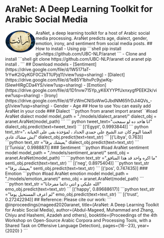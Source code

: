 # AraNet: A Deep Learning Toolkit for Arabic Social Media
<img src="Aranet.png" width="100" align="left"/>  
AraNet, a deep learning toolkit for a host of Arabic social media processing. AraNet predicts age, dialect, gender, emotion, irony, and sentiment from social media posts.
## How to install
 - Using pip
 ```shell
  pip install git+https://github.com/UBC-NLP/aranet
 ```
 - Clone and install
 ```shell
  git clone https://github.com/UBC-NLP/aranet
  cd aranet
  pip install .
```
## Download models
 - [Sentiment](https://drive.google.com/file/d/1W5171aT-1rYwK2iQyKGF0C2kT1UPjq11/view?usp=sharing)
 - [Dialect](https://drive.google.com/file/d/1e85Y1bhvPc9yjwKq-lSIewHIRgCDa4YS/view?usp=sharing)
 - [Emotion](https://drive.google.com/file/d/1D1nvw715Yp_yK6XYYPfUxnxygfPEEK2k/view?usp=sharing)
 - [Irony](https://drive.google.com/file/d/1FzWmCNISoWwGJbdNM65frDJi4QVs_-g1/view?usp=sharing)
 - Gender
 - Age
## How to use
You can easily add AraNet in your code
### Dialect 
```python
from aranet import aranet`
`#load AraNet dialect model
model_path = "./models/dialect_aranet/"
dialect_obj = aranet.AraNet(model_path)
```
``` python
tweet_text="انا هاخد ده لو سمحت"
dialect_obj.predict(text=tweet_text)
```
[('Egypt', 0.9993844)]
``` python
text_str="العشا اليوم كان عند الشيخ علي حمدي الحداد ، لمؤخذة بقى على الخيانة ، ايش مشاك غادي"
dialect_obj.predict(text=text_str)
```
[('Libya', 0.763)]
```python
text_str ="يعيشك برقا"
dialect_obj.predict(text=text_str)
```
[('Tunisia', 0.998887)]
### Sentiment 
```python
#load AraNet sentiment model
model_path = "./models/sentiment_aranet/"
senti_obj = aranet.AraNet(model_path)
```
```python
text_str ="ما اكره واحد قد هذا المنافق"
senti_obj.predict(text=text_str)
```
[('neg', 0.8975404)]
```python
text_str ="يعيشك برقا"
senti_obj.predict(text=text_str)
```
[('pos', 0.747435)]
### Emotion
```python
#load AraNet emotion model
model_path = "./models/emotion_aranet/"
emo_obj = aranet.AraNet(model_path) 
```
```python
text_str ="الله عليكي و انتي دائما مفرحانا"
emo_obj.predict(text=text_str)
```
[('happy', 0.89688617)]
```python
text_str ="لم اعرف المستحيل يوما"
emo_obj.predict(text=text_str)
```
[('trust', 0.27242294)]
## Reference:
Please cite our work: 
```
@inproceedings{mageed2020aranet,
  title={AraNet: A Deep Learning Toolkit for Arabic Social Media},
  author={Abdul-Mageed, Muhammad and Zhang, Chiyu and Hashemi, Azadeh and others},
  booktitle={Proceedings of the 4th Workshop on Open-Source Arabic Corpora and Processing Tools, with a Shared Task on Offensive Language Detection},
  pages={16--23},
  year={2020}
}
```
